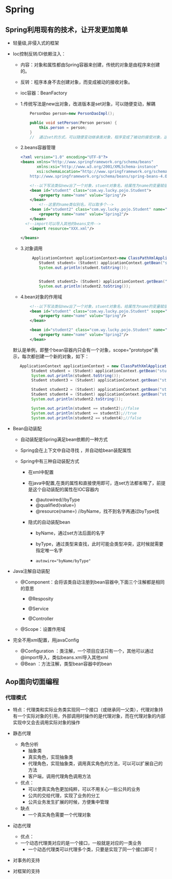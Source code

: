 # Spring

## Spring利用现有的技术，让开发更加简单

- 轻量级,非侵入式的框架

- Ioc控制反转/DI依赖注入：

  - 内容：对象和属性都由Spring容器来创建，传统的对象是由程序来创建的。

  - 反转：程序本身不去创建对象，而变成被动的接收对象。

  - ioc容器：BeanFactory

  - 1.传统写法是new出对象，改进版本是set对象，可以随便变动，解耦

    ```java
        PersonDao person=new PersonDaoImpl();
    
        public void setPerson(Person person) {
            this.person = person;
        }
    	//	通过set的方式，可以随便变动继承类对象，程序变成了被动的接受对象，这就是控制反转的思想
    ```

  - 2.beans容器管理

    ```xml
    <?xml version="1.0" encoding="UTF-8"?>
    <beans xmlns="http://www.springframework.org/schema/beans"
           xmlns:xsi="http://www.w3.org/2001/XMLSchema-instance"
           xsi:schemaLocation="http://www.springframework.org/schema/beans
        http://www.springframework.org/schema/beans/spring-beans-4.0.xsd">
    
        <!--以下写法类似new出了一个对象，stuent对象名，给属性为name的变量赋值为Spring-->
        <bean id="student" class="com.wy.lucky.pojo.Student">
            <property name="name" value="Spring"/>
        </bean>
    		<!--这里的name类似别名，可以取多个-->
        <bean id="student2" class="com.wy.lucky.pojo.Student" name="student3,student4">
            <property name="name" value="Spring2"/>
        </bean>
      <!--import可以导入其他的beans文件-->
        <import resource="XXX.xml"/>
      
    </beans>
    ```

  - 3.对象调用

    ```java
         ApplicationContext applicationContext=new ClassPathXmlApplicationContext("beans.xml");
            Student student= (Student) applicationContext.getBean("student");
            System.out.println(student.toString());
    
    
            Student student2= (Student) applicationContext.getBean("student2");
            System.out.println(student2.toString());
    
    ```

  - 4.bean对象的作用域

    

    ```xml
        <!--以下写法类似new出了一个对象，stuent对象名，给属性为name的变量赋值为Spring-->
        <bean id="student" class="com.wy.lucky.pojo.Student" scope="singleton">
            <property name="name" value="Spring"/>
        </bean>
    
        <bean id="student2" class="com.wy.lucky.pojo.Student" name="student3,student4" scope="prototype">
            <property name="name" value="Spring2"/>
        </bean>
    ```

  默认是单例，即整个bean容器内只会有一个对象，scope="prototype"表示，每次都创建一个新的对象，如下：

  ```java
     ApplicationContext applicationContext = new ClassPathXmlApplicationContext("beans.xml");
          Student student = (Student) applicationContext.getBean("student");
          System.out.println(student.toString());
          Student student3 = (Student) applicationContext.getBean("student");
  
          Student student2 = (Student) applicationContext.getBean("student2");
          Student student4 = (Student) applicationContext.getBean("student2");
          System.out.println(student2.toString());
  
          System.out.println(student == student2);//false
          System.out.println(student == student3);//true
          System.out.println(student2 == student4);//false
  
  ```

- Bean自动装配

  - 自动装配是Spring满足bean依赖的一种方式

  - Spring会在上下文中自动寻找 ，并自动给bean装配属性

  - Spring中有三种自动装配方式

     - 在xml中配置

     - 在java中配置,在类的属性和直接使用即可，连set方法都省略了，前提是这个自动装配的属性在IOC容器内

       - @autowired//byType
       - @qualified(value=)
       - @resource(name=) //byName，找不到名字再通过byType找

     - 隐式的自动装配bean

       - byName，通过set方法后面的名字
       - byType，通过类型来查找，此时可能会类型冲突，这时候就需要指定唯一名字

       - ```xml
         autowire="byName/byType"
         ```

- Java注解自动装配

  - @Component：会将该类自动注册到bean容器中,下面三个注解都是相同的意思

    - @Resposity

    - @Service

    - @Controller

  - @Scope：设置作用域

- 完全不用xml配置，用javaConfig

  - @Configuration ：类注解，一个项目应该只有一个，其他可以通过@import导入，类似beans.xml导入其他xml
  - @Bean ：方法注解，类型bean容器中的bean

## Aop面向切面编程

### 代理模式

- 特点：代理类和实际业务类实现同一个接口（或继承同一父类），代理对象持有一个实际对象的引用，外部调用时操作的是代理对象，而在代理对象的内部实现中又会去调用实际对象的操作

- 静态代理
  - 角色分析
    - 抽象类
    - 真实角色，实现抽象类
    - 代理角色，实现抽象类，调用真实角色的方法，可以可以扩展自己的方法
    - 客户端，调用代理角色调用方法
  - 优点：
    - 可以使真实角色更加纯粹，可以不用关心一些公共的业务
    - 公共的交给代理，实现了业务的分工
    - 公共业务发生扩展的时候，方便集中管理
  - 缺点
    - 一个真实角色需要一个代理对象
- 动态代理
  - 优点：
  - 一个动态代理类对应的是一个接口，一般就是对应的一类业务
    - 一个动态代理类可以代理多个类，只要是实现了同一个接口即可！
  
- 对事务的支持
- 对框架的支持